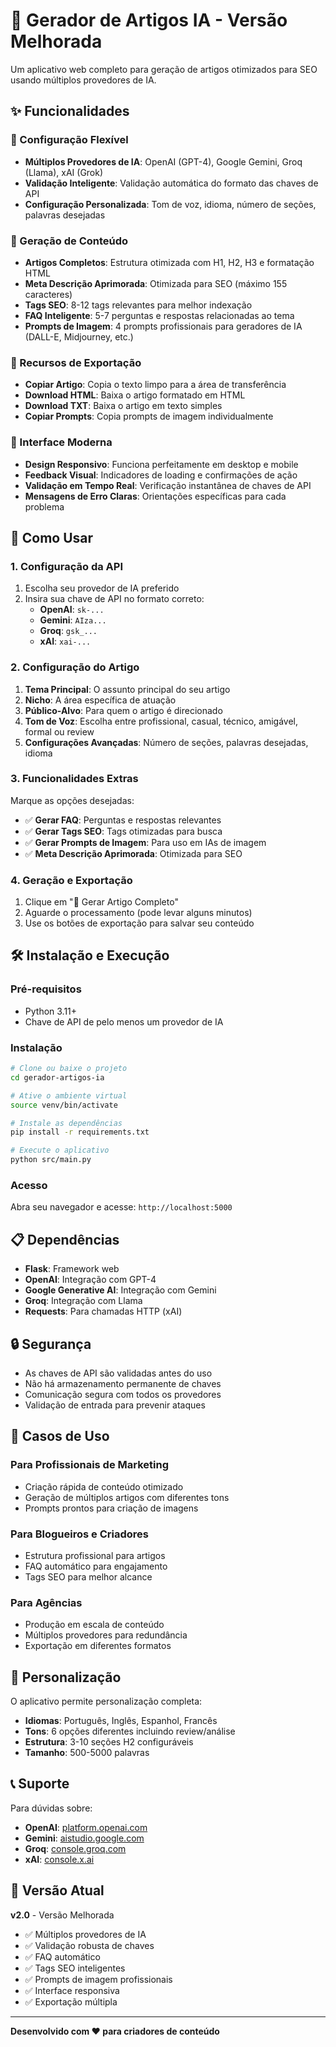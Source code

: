 # 🤖 Gerador de Artigos IA - Versão Melhorada

Um aplicativo web completo para geração de artigos otimizados para SEO usando múltiplos provedores de IA.

## ✨ Funcionalidades

### 🔧 Configuração Flexível
- **Múltiplos Provedores de IA**: OpenAI (GPT-4), Google Gemini, Groq (Llama), xAI (Grok)
- **Validação Inteligente**: Validação automática do formato das chaves de API
- **Configuração Personalizada**: Tom de voz, idioma, número de seções, palavras desejadas

### 📝 Geração de Conteúdo
- **Artigos Completos**: Estrutura otimizada com H1, H2, H3 e formatação HTML
- **Meta Descrição Aprimorada**: Otimizada para SEO (máximo 155 caracteres)
- **Tags SEO**: 8-12 tags relevantes para melhor indexação
- **FAQ Inteligente**: 5-7 perguntas e respostas relacionadas ao tema
- **Prompts de Imagem**: 4 prompts profissionais para geradores de IA (DALL-E, Midjourney, etc.)

### 💾 Recursos de Exportação
- **Copiar Artigo**: Copia o texto limpo para a área de transferência
- **Download HTML**: Baixa o artigo formatado em HTML
- **Download TXT**: Baixa o artigo em texto simples
- **Copiar Prompts**: Copia prompts de imagem individualmente

### 🎨 Interface Moderna
- **Design Responsivo**: Funciona perfeitamente em desktop e mobile
- **Feedback Visual**: Indicadores de loading e confirmações de ação
- **Validação em Tempo Real**: Verificação instantânea de chaves de API
- **Mensagens de Erro Claras**: Orientações específicas para cada problema

## 🚀 Como Usar

### 1. Configuração da API
1. Escolha seu provedor de IA preferido
2. Insira sua chave de API no formato correto:
   - **OpenAI**: `sk-...`
   - **Gemini**: `AIza...`
   - **Groq**: `gsk_...`
   - **xAI**: `xai-...`

### 2. Configuração do Artigo
1. **Tema Principal**: O assunto principal do seu artigo
2. **Nicho**: A área específica de atuação
3. **Público-Alvo**: Para quem o artigo é direcionado
4. **Tom de Voz**: Escolha entre profissional, casual, técnico, amigável, formal ou review
5. **Configurações Avançadas**: Número de seções, palavras desejadas, idioma

### 3. Funcionalidades Extras
Marque as opções desejadas:
- ✅ **Gerar FAQ**: Perguntas e respostas relevantes
- ✅ **Gerar Tags SEO**: Tags otimizadas para busca
- ✅ **Gerar Prompts de Imagem**: Para uso em IAs de imagem
- ✅ **Meta Descrição Aprimorada**: Otimizada para SEO

### 4. Geração e Exportação
1. Clique em "🚀 Gerar Artigo Completo"
2. Aguarde o processamento (pode levar alguns minutos)
3. Use os botões de exportação para salvar seu conteúdo

## 🛠️ Instalação e Execução

### Pré-requisitos
- Python 3.11+
- Chave de API de pelo menos um provedor de IA

### Instalação
```bash
# Clone ou baixe o projeto
cd gerador-artigos-ia

# Ative o ambiente virtual
source venv/bin/activate

# Instale as dependências
pip install -r requirements.txt

# Execute o aplicativo
python src/main.py
```

### Acesso
Abra seu navegador e acesse: `http://localhost:5000`

## 📋 Dependências

- **Flask**: Framework web
- **OpenAI**: Integração com GPT-4
- **Google Generative AI**: Integração com Gemini
- **Groq**: Integração com Llama
- **Requests**: Para chamadas HTTP (xAI)

## 🔒 Segurança

- As chaves de API são validadas antes do uso
- Não há armazenamento permanente de chaves
- Comunicação segura com todos os provedores
- Validação de entrada para prevenir ataques

## 🎯 Casos de Uso

### Para Profissionais de Marketing
- Criação rápida de conteúdo otimizado
- Geração de múltiplos artigos com diferentes tons
- Prompts prontos para criação de imagens

### Para Blogueiros e Criadores
- Estrutura profissional para artigos
- FAQ automático para engajamento
- Tags SEO para melhor alcance

### Para Agências
- Produção em escala de conteúdo
- Múltiplos provedores para redundância
- Exportação em diferentes formatos

## 🔧 Personalização

O aplicativo permite personalização completa:
- **Idiomas**: Português, Inglês, Espanhol, Francês
- **Tons**: 6 opções diferentes incluindo review/análise
- **Estrutura**: 3-10 seções H2 configuráveis
- **Tamanho**: 500-5000 palavras

## 📞 Suporte

Para dúvidas sobre:
- **OpenAI**: [platform.openai.com](https://platform.openai.com/account/api-keys)
- **Gemini**: [aistudio.google.com](https://aistudio.google.com/app/apikey)
- **Groq**: [console.groq.com](https://console.groq.com/keys)
- **xAI**: [console.x.ai](https://console.x.ai/)

## 🎉 Versão Atual

**v2.0** - Versão Melhorada
- ✅ Múltiplos provedores de IA
- ✅ Validação robusta de chaves
- ✅ FAQ automático
- ✅ Tags SEO inteligentes
- ✅ Prompts de imagem profissionais
- ✅ Interface responsiva
- ✅ Exportação múltipla

---

**Desenvolvido com ❤️ para criadores de conteúdo**

